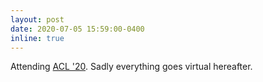 ```yaml
---
layout: post
date: 2020-07-05 15:59:00-0400
inline: true
---
```


Attending [ACL '20](https://acl2020.org/). Sadly everything goes virtual hereafter.
